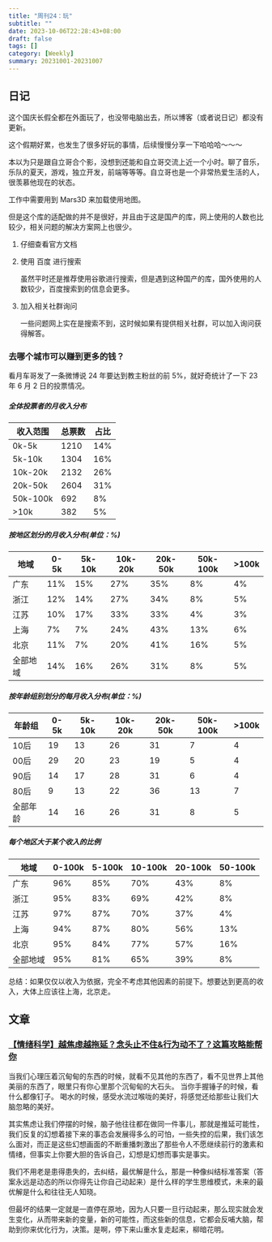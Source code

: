 ```yaml
---
title: "周刊24：玩"
subtitle: ""
date: 2023-10-06T22:28:43+08:00
draft: false
tags: []
category: [Weekly]
summary: 20231001-20231007
---
```


## 日记

这个国庆长假全都在外面玩了，也没带电脑出去，所以博客（或者说日记）都没有更新。

这个假期好累，也发生了很多好玩的事情，后续慢慢分享一下哈哈哈～～～



本以为只是跟自立哥合个影，没想到还能和自立哥交流上近一个小时。聊了音乐，乐队的夏天，游戏，独立开发，前端等等等。自立哥也是一个非常热爱生活的人，很羡慕他现在的状态。



工作中需要用到 Mars3D 来加载使用地图。

但是这个库的适配做的并不是很好，并且由于这是国产的库，网上使用的人数也比较少，相关问题的解决方案网上也很少。

1. 仔细查看官方文档

2. 使用 百度 进行搜索

   虽然平时还是推荐使用谷歌进行搜索，但是遇到这种国产的库，国外使用的人数较少，百度搜索到的信息会更多。

3. 加入相关社群询问

   一些问题网上实在是搜索不到，这时候如果有提供相关社群，可以加入询问获得解答。

### 去哪个城市可以赚到更多的钱？

看月车哥发了一条微博说 24 年要达到教主粉丝的前 5%，就好奇统计了一下 23 年 6 月 2 日的投票情况。

##### 全体投票者的月收入分布

| 收入范围 | 总票数 | 占比 |
| -------- | ------ | ---- |
| 0k-5k    | 1210   | 14%  |
| 5k-10k   | 1304   | 16%  |
| 10k-20k  | 2132   | 26%  |
| 20k-50k  | 2604   | 31%  |
| 50k-100k | 692    | 8%   |
| >10k     | 382    | 5%   |

##### 按地区划分的月收入分布(单位：%)

| 地域     | 0-5k | 5k-10k | 10k-20k | 20k-50k | 50k-100k | >100k |
| -------- | ---- | ------ | ------- | ------- | -------- | ----- |
| 广东     | 11%  | 15%    | 27%     | 35%     | 8%       | 4%    |
| 浙江     | 12%  | 14%    | 27%     | 34%     | 8%       | 5%    |
| 江苏     | 10%  | 17%    | 33%     | 33%     | 4%       | 3%    |
| 上海     | 7%   | 7%     | 24%     | 43%     | 13%      | 6%    |
| 北京     | 11%  | 7%     | 20%     | 41%     | 16%      | 5%    |
| 全部地域 | 14%  | 16%    | 26%     | 31%     | 8%       | 5%    |

##### 按年龄组别划分的每月收入分布(单位：%)

| 年龄组   | 0-5k | 5k-10k | 10k-20k | 20k-50k | 50k-100k | >100k |
| -------- | ---- | ------ | ------- | ------- | -------- | ----- |
| 10后     | 19   | 13     | 26      | 31      | 7        | 4     |
| 00后     | 29   | 20     | 23      | 19      | 5        | 4     |
| 90后     | 14   | 17     | 28      | 31      | 6        | 4     |
| 80后     | 9    | 13     | 22      | 36      | 13       | 7     |
| 全部年龄 | 14   | 16     | 26      | 31      | 8        | 5     |

##### 每个地区大于某个收入的比例

| 地域     | 0-100k | 5-100k | 10-100k | 20-100k | 50-100k |
| -------- | ------ | ------ | ------- | ------- | ------- |
| 广东     | 96%    | 85%    | 70%     | 43%     | 8%      |
| 浙江     | 95%    | 83%    | 69%     | 42%     | 8%      |
| 江苏     | 97%    | 87%    | 70%     | 37%     | 4%      |
| 上海     | 94%    | 87%    | 80%     | 56%     | 13%     |
| 北京     | 95%    | 84%    | 77%     | 57%     | 16%     |
| 全部地域 | 95%    | 81%    | 65%     | 39%     | 8%      |

总结：如果仅仅以收入为依据，完全不考虑其他因素的前提下。想要达到更高的收入，大体上应该往上海，北京走。

## 文章

### [【情绪科学】越焦虑越拖延？念头止不住&行为动不了？这篇攻略能帮你](https://www.bilibili.com/video/BV1xC4y1f7yL/?spm_id_from=444.41.list.card_archive.click&vd_source=e7b677bc31fcf107b6c6689167aae9d9)

  当我们心理压着沉甸甸的东西的时候，就看不见其他的东西了，看不见世界上其他美丽的东西了，眼里只有你心里那个沉甸甸的大石头。
  当你手握锤子的时候，看什么都像钉子。
  喝水的时候，感受水流过喉咙的美好，将感觉还给那些让我们大脑忽略的美好。

其实焦虑让我们停摆的时候，脑子他往往都在做同一件事儿，那就是推延可能性，我们反复的幻想着接下来的事态会发展得多么的可怕，一些失控的后果，我们该怎么面对，而正是这些幻想画面的不断重播刺激出了那些令人不愿继续前行的激素和情绪，但事实上你要大胆的告诉自己，幻想是幻想而事实是事实。

  我们不用老是患得患失的，去纠结，最优解是什么，那是一种像纠结标准答案（答案永远是动态的所以你得先让你自己动起来）是什么样的学生思维模式，未来的最优解是什么和往往无人知晓。

  但最坏的结果一定就是一直停在原地，因为人只要一旦行动起来，那么现实就会发生变化，从而带来新的变量，新的可能性，而这些新的信息，它都会反哺大脑，帮助到你来优化行为，决策。是啊，停下来山重水复走起来，柳暗花明。